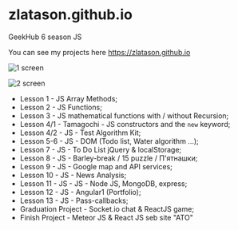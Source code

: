 # zlatason.github.io
GeekHub 6 season JS

You can see my projects here  https://zlatason.github.io

![1 screen](public/img/sc1.png)

![2 screen](public/img/sc2.png)

 * Lesson 1   - JS Array Methods;
 * Lesson 2   - JS Functions;
 * Lesson 3   - JS mathematical functions with / without Recursion;
 * Lesson 4/1 - Tamagochi - JS constructors and the `new` keyword;
 * Lesson 4/2 - JS - Test Algorithm Kit;
 * Lesson 5-6 - JS - DOM (Todo list, Water algorithm ...);
 * Lesson 7   - JS - To Do List  jQuery & localStorage;
 * Lesson 8   - JS - Barley-break / 15 puzzle / П'ятнашки;
 * Lesson 9   - JS - Google map and API services;
 * Lesson 10  - JS - News Analysis;
 * Lesson 11  - JS - JS - Node JS, MongoDB, express;
 * Lesson 12  - JS - Angular1 (Portfolio);
 * Lesson 13  - JS - Pass-callbacks;
 * Graduation Project  - Socket.io chat & ReactJS game;
 * Finish Project  - Meteor JS & React JS seb site "ATO"
